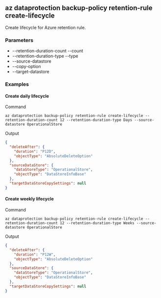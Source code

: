 
## az dataprotection backup-policy retention-rule create-lifecycle ##

Create lifecycle for Azure retention rule.
### Parameters ###
  - --retention-duration-count --count
  - --retention-duration-type --type
  - --source-datastore
  - --copy-option
  - --target-datastore

### Examples ###

#### Create daily lifecycle ####
Command
```
az dataprotection backup-policy retention-rule create-lifecycle --retention-duration-count 12 --retention-duration-type Days --source-datastore OperationalStore
```
Output
```json
{
  "deleteAfter": {
    "duration": "P12D",
    "objectType": "AbsoluteDeleteOption"
  },
  "sourceDataStore": {
    "dataStoreType": "OperationalStore",
    "objectType": "DataStoreInfoBase"
  },
  "targetDataStoreCopySettings": null
}
```

#### Create weekly lifecycle ####
Command
```
az dataprotection backup-policy retention-rule create-lifecycle --retention-duration-count 12 --retention-duration-type Weeks --source-datastore OperationalStore
```
Output
```json
{
  "deleteAfter": {
    "duration": "P12W",
    "objectType": "AbsoluteDeleteOption"
  },
  "sourceDataStore": {
    "dataStoreType": "OperationalStore",
    "objectType": "DataStoreInfoBase"
  },
  "targetDataStoreCopySettings": null
}
```
